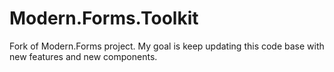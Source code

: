 # Modern.Forms.Toolkit

Fork of Modern.Forms project.
My goal is keep updating this code base with new features and new components.
